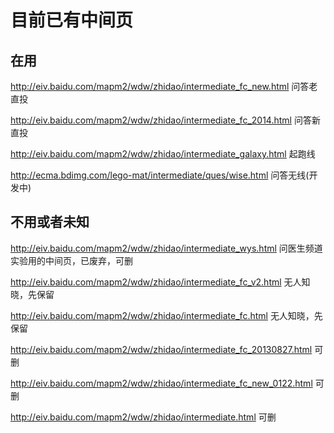 目前已有中间页
=========

## 在用

http://eiv.baidu.com/mapm2/wdw/zhidao/intermediate_fc_new.html
问答老直投

http://eiv.baidu.com/mapm2/wdw/zhidao/intermediate_fc_2014.html
问答新直投

http://eiv.baidu.com/mapm2/wdw/zhidao/intermediate_galaxy.html
起跑线

http://ecma.bdimg.com/lego-mat/intermediate/ques/wise.html
问答无线(开发中)


## 不用或者未知

http://eiv.baidu.com/mapm2/wdw/zhidao/intermediate_wys.html
问医生频道实验用的中间页，已废弃，可删

http://eiv.baidu.com/mapm2/wdw/zhidao/intermediate_fc_v2.html
无人知晓，先保留

http://eiv.baidu.com/mapm2/wdw/zhidao/intermediate_fc.html
无人知晓，先保留

http://eiv.baidu.com/mapm2/wdw/zhidao/intermediate_fc_20130827.html
可删

http://eiv.baidu.com/mapm2/wdw/zhidao/intermediate_fc_new_0122.html
可删

http://eiv.baidu.com/mapm2/wdw/zhidao/intermediate.html
可删

